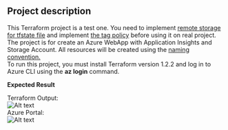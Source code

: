 ## Project description  
This Terraform project is a test one. You need to implement [remote storage for tfstate file](https://www.terraform.io/language/settings/backends/azurerm) and implement [the tag policy](https://docs.microsoft.com/en-us/azure/cloud-adoption-framework/decision-guides/resource-tagging/) before using it on real project.  
The project is for create an Azure WebApp with Application Insights and Storage Account.  All resources will be created using the [naming convention.]()  
To run this project, you must install Terraform version 1.2.2  and log in to Azure CLI using the **az login** command.  

**Expected Result**  

Terraform Output:  
<img src="https://terrafromtest2022.s3.amazonaws.com/result.jpg" alt="Alt text" title="Terraform output">  
Azure Portal:  
<img src="https://terrafromtest2022.s3.amazonaws.com/result2.jpg" alt="Alt text" title="Azure Portal">
